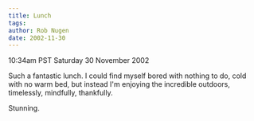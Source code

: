 ```yaml
---
title: Lunch
tags: 
author: Rob Nugen
date: 2002-11-30
---
```


<p class=date>10:34am PST Saturday 30 November 2002</p>

<p>Such a fantastic lunch.  I could find myself bored with nothing to
do, cold with no warm bed, but instead I'm enjoying the incredible
outdoors, timelessly, mindfully, thankfully.</p>

<p>Stunning.</p>
